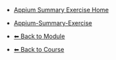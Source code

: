 - [Appium Summary Exercise Home](./README.md)

- [Appium-Summary-Exercise](./Appium-Summary-Exercise.md "Appium-Summary-Exercise")

- [⬅ Back to Module](../README.md)
- [⬅ Back to Course](../../README.md)
